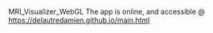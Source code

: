 MRI_Visualizer_WebGL
The app is online, and accessible @ https://delautredamien.github.io/main.html
